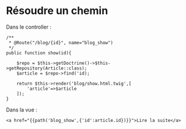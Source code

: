 # Résoudre un chemin

Dans le controller :

    /**
     * @Route("/blog/{id}", name="blog_show")
     */
    public function show(id){

        $repo = $this->getDoctrine()->$this->getRepository(Article::class);
        $article = $repo->find('id);

        return $this->render('blog/show.html.twig',[
            'article'=>$article
        ]);
    }

Dans la vue :

    <a href="{{path('blog_show',{'id':article.id})}}">Lire la suite</a>
